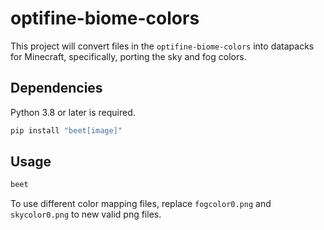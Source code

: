 # optifine-biome-colors

This project will convert files in the `optifine-biome-colors` into datapacks for Minecraft, specifically, porting the sky and fog colors.

## Dependencies

Python 3.8 or later is required.

```bash
pip install "beet[image]"
```

## Usage

```bash
beet
```

To use different color mapping files, replace `fogcolor0.png` and `skycolor0.png` to new valid png files.
